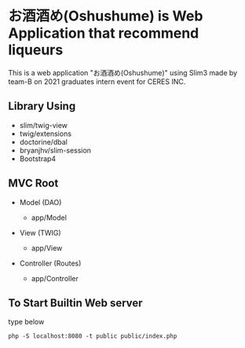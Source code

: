 # お酒酒め(Oshushume) is Web Application that recommend liqueurs

This is a web application "お酒酒め(Oshushume)" using Slim3 made by team-B on 2021 graduates intern event for CERES INC.

## Library Using

- slim/twig-view
- twig/extensions
- doctorine/dbal
- bryanjhv/slim-session
- Bootstrap4
 
## MVC Root

- Model (DAO)
   - app/Model

- View (TWIG)
   - app/View

- Controller (Routes)
   - app/Controller
   
## To Start Builtin Web server

type below

    php -S localhost:8080 -t public public/index.php

